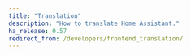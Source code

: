 ```yaml
---
title: "Translation"
description: "How to translate Home Assistant."
ha_release: 0.57
redirect_from: /developers/frontend_translation/
---
```


<script>
window.location = 'https://developers.home-assistant.io/docs/en/internationalization_translation.html';
</script>